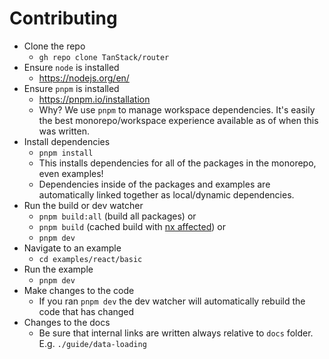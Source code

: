 # Contributing

- Clone the repo
  - `gh repo clone TanStack/router`
- Ensure `node` is installed
  - https://nodejs.org/en/
- Ensure `pnpm` is installed
  - https://pnpm.io/installation
  - Why? We use `pnpm` to manage workspace dependencies. It's easily the best monorepo/workspace experience available as of when this was written.
- Install dependencies
  - `pnpm install`
  - This installs dependencies for all of the packages in the monorepo, even examples!
  - Dependencies inside of the packages and examples are automatically linked together as local/dynamic dependencies.
- Run the build or dev watcher
  - `pnpm build:all` (build all packages) or
  - `pnpm build` (cached build with [nx affected](https://nx.dev/nx-api/nx/documents/affected)) or
  - `pnpm dev`
- Navigate to an example
  - `cd examples/react/basic`
- Run the example
  - `pnpm dev`
- Make changes to the code
  - If you ran `pnpm dev` the dev watcher will automatically rebuild the code that has changed
- Changes to the docs
  - Be sure that internal links are written always relative to `docs` folder.
    E.g. `./guide/data-loading`
